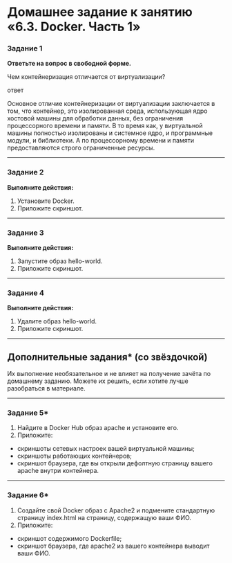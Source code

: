 # Домашнее задание к занятию «6.3. Docker. Часть 1»



### Задание 1

**Ответьте на вопрос в свободной форме.** 

Чем контейнеризация отличается от виртуализации?

ответ

Основное отличие контейнеризации от виртуализации заключается в том, что контейнер, это изолированная среда, использующая ядро хостовой машины для обработки данных, без ограничения процессорного времени и памяти. В то время как, у виртуальной машины полностью изолированы и системное ядро, и программные модули, и библиотеки. А по процессорному времени и памяти предоставляются строго ограниченные ресурсы.

---

### Задание 2 

**Выполните действия:**

1. Установите Docker.
1. Приложите скриншот.

---

### Задание 3

**Выполните действия:**

1. Запустите образ hello-world.
1. Приложите скриншот.

---

### Задание 4 

**Выполните действия:**

1. Удалите образ hello-world.
1. Приложите скриншот.

---

## Дополнительные задания* (со звёздочкой)

Их выполнение необязательное и не влияет на получение зачёта по домашнему заданию. Можете их решить, если хотите лучше разобраться в материале.

---

### Задание 5*

1. Найдите в Docker Hub образ apache и установите его.
1. Приложите:
 * скриншоты сетевых настроек вашей виртуальной машины;
 * скриншоты работающих контейнеров;
 * скриншот браузера, где вы открыли дефолтную страницу вашего apache внутри контейнера.

---

### Задание 6*

1. Создайте свой Docker образ с Apache2 и подмените стандартную страницу index.html на страницу, содержащую ваши ФИО.
1. Приложите:
 * скриншот содержимого Dockerfile;
 * скриншот браузера, где apache2 из вашего контейнера выводит ваши ФИО.
